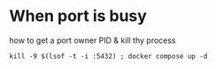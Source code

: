 # When port is busy

how to get a port owner PID & kill thy process

```
kill -9 $(lsof -t -i :5432) ; docker compose up -d
```
